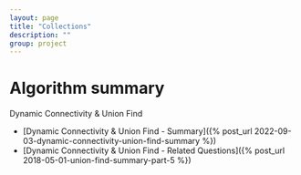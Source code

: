 ```yaml
---
layout: page
title: "Collections"
description: ""
group: project
---
```


# Algorithm summary

Dynamic Connectivity & Union Find
- [Dynamic Connectivity & Union Find - Summary]({% post_url 2022-09-03-dynamic-connectivity-union-find-summary %})
- [Dynamic Connectivity & Union Find - Related Questions]({% post_url 2018-05-01-union-find-summary-part-5 %})
